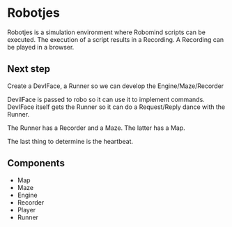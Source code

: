 # Robotjes

Robotjes is a simulation environment where Robomind scripts can be executed. The execution of a script 
results in a Recording. A Recording can be played in a browser.

## Next step

Create a DevIFace, a Runner so we can develop the Engine/Maze/Recorder

DeviIFace is passed to robo so it can use it to implement commands. DevIFace itself gets 
the Runner so it can do a Request/Reply dance with the Runner.

The Runner has a Recorder and a Maze. The latter has a Map.

The last thing to determine is the heartbeat.

## Components

* Map
* Maze
* Engine
* Recorder
* Player
* Runner

